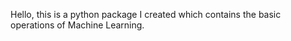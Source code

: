 Hello, this is a python package I created which contains the basic operations of Machine Learning. 
